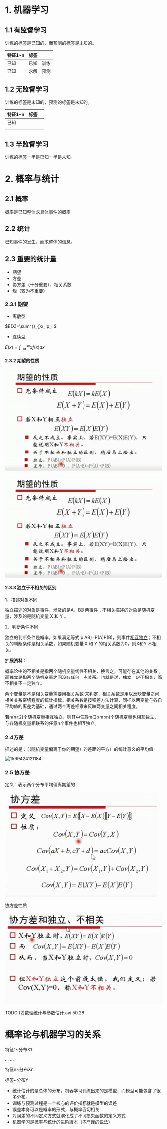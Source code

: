 # 1. 机器学习

## 1.1 有监督学习

训练的标签是已知的，而预测的标签是未知的。

| 特征1~n | 标签 |      |
| ------- | ---- | ---- |
| 已知    | 已知 | 训练 |
| 已知    | 求解 | 预测 |

## 1.2 无监督学习

训练的标签是未知的，预测的标签是未知的。

| 特征1~n | 标签 |      |
| ------- | ---- | ---- |
| 已知    |      |      |
|         |      |      |
|         |      |      |



## 1.3 半监督学习

训练的标签一半是已知一半是未知。

# 2. 概率与统计

## 2.1 概率

概率是已知整体求具体事件的概率

## 2.2 统计

已知事件的发生，而求整体的信息。

## 2.3 重要的统计量

- 期望
- 方差
- 协方差（十分重要）、相关系数
- 矩（较为不重要）

### 2.3.1 期望

-  离散型

$E(X)=\sum^{}_{}x_ip_i $

- 连续型

$E(x)=\displaystyle \int^{\infty}_{-\infty}{xf(x)dx}$ 

#### 2.3.2 期望的性质
![](https://github.com/LittePrince/doc/blob/master/%E5%AD%A6%E4%B9%A0%E7%AC%94%E8%AE%B0/%E6%9C%BA%E5%99%A8%E5%AD%A6%E4%B9%A0/img/1569423430629.png)

![1569423430629](.\img\1569423430629.png)

#### 2.3.3 独立于不相关的区别

1、描述对象不同

独立描述的对象是事件，涉及的是A，B是两事件；不相关描述的对象是随机变量，涉及的是随机变量 X 和 Y 。

2、判断条件不同

独立的判断条件是概率，如果满足等式 p(AB)=P(A)P(B)，则事件[相互独立](https://www.baidu.com/s?wd=%E7%9B%B8%E4%BA%92%E7%8B%AC%E7%AB%8B&tn=SE_PcZhidaonwhc_ngpagmjz&rsv_dl=gh_pc_zhidao)；不相关的判断条件是相关系数，如果随机变量 X 和 Y 的相关系数为0，则X和Y 不相关。

**扩展资料：**

概率论中的不相关是指两个随机变量线性不相关，换言之，可能存在其他的关系；而独立是指两个随机变量之间没有任何一点关系。也就是说，独立一定不相关，而不相关不一定独立。

两个变量是不是相关变量需要用相关系数r来判定，相关系数是用以反映变量之间相关关系密切程度的统计指标。相关系数是按积差方法计算，同样以两变量与各自平均值的离差为基础，通过两个离差相乘来反映两变量之间相关程度。

若n(n≥2)个随机变量[相互独立](https://www.baidu.com/s?wd=%E7%9B%B8%E4%BA%92%E7%8B%AC%E7%AB%8B&tn=SE_PcZhidaonwhc_ngpagmjz&rsv_dl=gh_pc_zhidao)，则其中任意m(2≤m≤n)个随机变量也[相互独立](https://www.baidu.com/s?wd=%E7%9B%B8%E4%BA%92%E7%8B%AC%E7%AB%8B&tn=SE_PcZhidaonwhc_ngpagmjz&rsv_dl=gh_pc_zhidao)，与各随机变量相联系的任意n个事件也相互独立。

### 2.4方差

描述的是：（（随机变量偏离于你的期望）的差距的平方）的统计意义的平均值

![1569424121184](C:.\img\1569424121184.png)

### 2.5 协方差

定义：表示两个分布平均偏离期望的

![1569424631581](.\img\1569424631581.png)

协方差性质

![1569424781039](.\img\1569424781039.png)

TODO (2)数理统计与参数估计.avi 50.28

# 概率论与机器学习的关系

特征1~分布X1

... 	...

特征n~分布Xn

标签~分布Y

- 统计估计的是总体的分布，机器学习训练出来的是模型，而模型可能包含了很多分布。
- 训练与预测过程是一个核心的评价指标就是模型的误差
- 误差本身可以是概率的形式，与概率密切相关
- 对误差的不同定义方式就演化成了不同损失函数的定义方式
- 机器学习是概率与统计的进阶版本（不严谨的说法）
